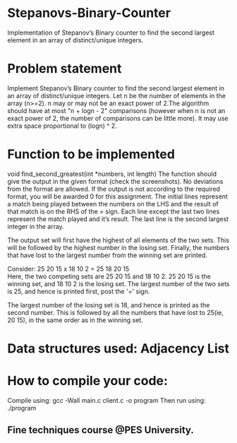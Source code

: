 # Stepanovs-Binary-Counter

Implementation of Stepanov’s Binary counter to find the second largest element in an array of distinct/unique integers.

# Problem statement

Implement Stepanov’s Binary counter to find the second largest element in an array of distinct/unique integers. Let n be the number of elements in the array (n>=2). n may or may not be an exact power of 2.The algorithm should have at most "n + logn - 2" comparisons (however when n is not an exact power of 2, the number of comparisons can be little more). It may use extra space proportional to (logn) ^ 2.

# Function to be implemented

void find_second_greatest(int \*numbers, int length)
The function should give the output in the given format (check the screenshots). No deviations from the format are allowed. If the output is not according to the required format, you will be awarded 0 for this assignment.
The initial lines represent a match being played between the numbers on the LHS and the result of that match is on the RHS of the = sign. Each line except the last two lines represent the match played and it’s result. The last line is the second largest integer in the array.

The output set will first have the highest of all elements of the two sets.
This will be followed by the highest number in the losing set.
Finally, the numbers that have lost to the largest number from the winning set are printed.

Consider:
25 20 15 x 18 10 2 = 25 18 20 15  
Here, the two competing sets are 25 20 15 and 18 10 2.
25 20 15 is the winning set, and 18 10 2 is the losing set.
The largest number of the two sets is 25, and hence is printed first, post the '=' sign.

The largest number of the losing set is 18, and hence is printed as the second number.
This is followed by all the numbers that have lost to 25(ie, 20 15), in the same order as in the winning set.

# Data structures used: Adjacency List

# How to compile your code:

Compile using: gcc -Wall main.c client.c -o program
Then run using: ./program

## Fine techniques course @PES University.
